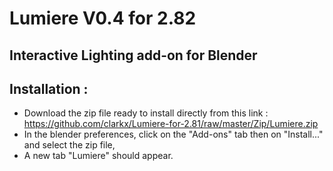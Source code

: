 # Lumiere V0.4 for 2.82

## Interactive Lighting add-on for Blender 

## Installation :
- Download the zip file ready to install directly from this link : https://github.com/clarkx/Lumiere-for-2.81/raw/master/Zip/Lumiere.zip
- In the blender preferences, click on the "Add-ons" tab then on "Install..." and select the zip file,
- A new tab "Lumiere" should appear.
